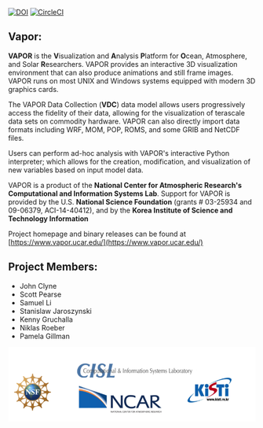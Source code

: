 [![DOI](https://zenodo.org/badge/DOI/10.5281/zenodo.7779648.svg)](https://doi.org/10.5281/zenodo.7779648)
[![CircleCI](https://circleci.com/gh/NCAR/VAPOR.svg?style=svg)](https://circleci.com/gh/NCAR/VAPOR) 

## Vapor:

**VAPOR** is the **V**isualization and **A**nalysis **P**latform for **O**cean, Atmosphere, and Solar **R**esearchers.  VAPOR provides an interactive 3D visualization environment that can also produce animations and still frame images.  VAPOR runs on most UNIX and Windows systems equipped with modern 3D graphics cards.

The VAPOR Data Collection (**VDC**) data model allows users progressively access the fidelity of their data, allowing for the visualization of terascale data sets on commodity hardware.  VAPOR can also directly import data formats including WRF, MOM, POP, ROMS, and some GRIB and NetCDF files.

Users can perform ad-hoc analysis with VAPOR's interactive Python interpreter; which allows for the creation, modification, and visualization of new variables based on input model data.

VAPOR is a product of the **National Center for Atmospheric Research's Computational and Information Systems Lab**. Support for VAPOR is provided by the U.S. **National Science Foundation** (grants # 03-25934 and 09-06379, ACI-14-40412), and by the **Korea Institute of Science and Technology Information**

Project homepage and binary releases can be found at [https://www.vapor.ucar.edu/](https://www.vapor.ucar.edu/)

## Project Members:

- John Clyne
- Scott Pearse
- Samuel Li
- Stanislaw Jaroszynski
- Kenny Gruchalla
- Niklas Roeber
- Pamela Gillman

![Vapor Banner](share/images/vapor_banner.png)
